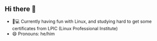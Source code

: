 ## Hi there 👋
- 🐧💻 Currently having fun with Linux, and studying hard to get some certificates from LPIC (Linux Professional Institute)
- 😄 Pronouns: he/him

